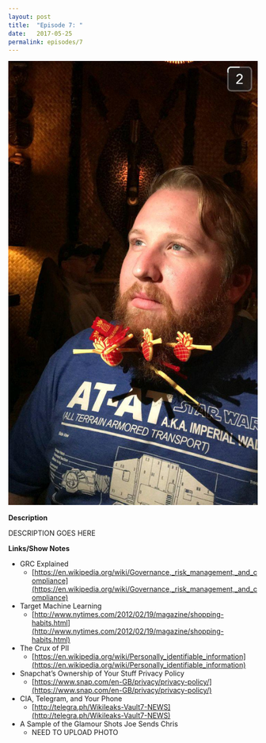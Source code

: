 ```yaml
---
layout: post
title:  "Episode 7: "
date:   2017-05-25
permalink: episodes/7
---
```


<img src="/img/episode_7.jpg" alt="Data Retention" width="700">

**Description**

DESCRIPTION GOES HERE

<!--<iframe style="border: none" src="//html5-player.libsyn.com/embed/episode/id/5376035/height/50/width/640/theme/standard-mini/autonext/no/thumbnail/no/autoplay/no/preload/no/no_addthis/no/direction/backward/" height="30" width="320" scrolling="no"  allowfullscreen webkitallowfullscreen mozallowfullscreen oallowfullscreen msallowfullscreen></iframe>-->

**Links/Show Notes**

* GRC Explained
   * [https://en.wikipedia.org/wiki/Governance,_risk_management,_and_compliance](https://en.wikipedia.org/wiki/Governance,_risk_management,_and_compliance)
* Target Machine Learning
   * [http://www.nytimes.com/2012/02/19/magazine/shopping-habits.html](http://www.nytimes.com/2012/02/19/magazine/shopping-habits.html)
* The Crux of PII
   * [https://en.wikipedia.org/wiki/Personally_identifiable_information](https://en.wikipedia.org/wiki/Personally_identifiable_information)
* Snapchat’s Ownership of Your Stuff Privacy Policy
   * [https://www.snap.com/en-GB/privacy/privacy-policy/](https://www.snap.com/en-GB/privacy/privacy-policy/)
* CIA, Telegram, and Your Phone
   * [http://telegra.ph/Wikileaks-Vault7-NEWS](http://telegra.ph/Wikileaks-Vault7-NEWS)
* A Sample of the Glamour Shots Joe Sends Chris
   * NEED TO UPLOAD PHOTO
